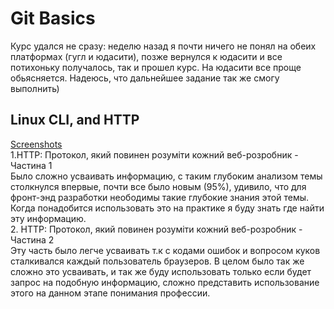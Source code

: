 # Git Basics
Курс удался не сразу: неделю назад я почти ничего не понял на обеих платформах (гугл и юдасити), позже вернулся к юдасити и все потихоньку получалось, так и прошел курс. На юдасити все проще обьясняется. Надеюсь, что дальнейшее задание так же смогу выполнить)
## Linux CLI, and HTTP
[Screenshots](https://github.com/IhorOzerov/kottans-frontend/tree/main/task_linux_cli)  
1.HTTP: Протокол, який повинен розуміти кожний веб-розробник - Частина 1  
Было сложно усваивать информацию, с таким глубоким анализом темы столкнулся впервые, почти все было новым (95%), удивило, что для фронт-энд разработки неободимы такие глубокие знания этой темы. Когда понадобится использовать это на практике я буду знать где найти эту информацию.  
2. HTTP: Протокол, який повинен розуміти кожний веб-розробник - Частина 2  
Эту часть было легче усваивать т.к с кодами ошибок и вопросом куков сталкивался каждый пользователь браузеров. В целом было так же сложно это усваивать, и так же буду использовать только если будет запрос на подобную информацию, сложно представить использование этого на данном этапе понимания профессии.  
